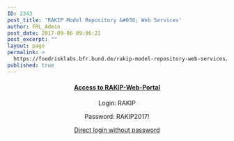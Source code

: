 ```yaml
---
ID: 2343
post_title: 'RAKIP Model Repository &#038; Web Services'
author: FRL_Admin
post_date: 2017-09-06 09:06:21
post_excerpt: ""
layout: page
permalink: >
  https://foodrisklabs.bfr.bund.de/rakip-model-repository-web-services/
published: true
---
```

<h4 style="text-align: center;"><a href="https://knime.bfrlab.de/com.knime.enterprise.server/#/RAKIP-Web-Portal" target="_blank" rel="noopener">Access to RAKIP-Web-Portal</a></h4>
<p style="text-align: center;">Login: RAKIP</p>
<p style="text-align: center;">Password: RAKIP2017!</p>
<p style="text-align: center;"><a href="https://knime.bfrlab.de/com.knime.enterprise.server/#/RAKIP-Web-Portal&amp;user=RAKIP&amp;pw=RAKIP2017!" target="_blank" rel="noopener">Direct login without password</a></p>
&nbsp;